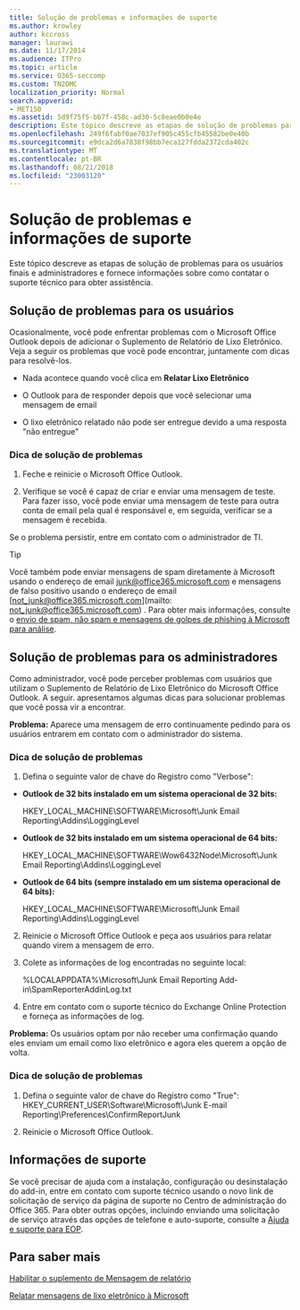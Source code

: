 ```yaml
---
title: Solução de problemas e informações de suporte
ms.author: krowley
author: kccross
manager: laurawi
ms.date: 11/17/2014
ms.audience: ITPro
ms.topic: article
ms.service: O365-seccomp
ms.custom: TN2DMC
localization_priority: Normal
search.appverid:
- MET150
ms.assetid: 5d9f75f5-bb7f-458c-ad30-5c8eae0b0e4e
description: Este tópico descreve as etapas de solução de problemas para os usuários finais e administradores e fornece informações sobre como contatar o suporte técnico para obter assistência.
ms.openlocfilehash: 249f6fabf0ae7037ef905c455cfb45582be0e40b
ms.sourcegitcommit: e9dca2d6a7838f98bb7eca127fdda2372cda402c
ms.translationtype: MT
ms.contentlocale: pt-BR
ms.lasthandoff: 08/21/2018
ms.locfileid: "23003120"
---
```

# <a name="troubleshooting-and-support-information"></a>Solução de problemas e informações de suporte

Este tópico descreve as etapas de solução de problemas para os usuários finais e administradores e fornece informações sobre como contatar o suporte técnico para obter assistência.
  
## <a name="troubleshooting-for-users"></a>Solução de problemas para os usuários

Ocasionalmente, você pode enfrentar problemas com o Microsoft Office Outlook depois de adicionar o Suplemento de Relatório de Lixo Eletrônico. Veja a seguir os problemas que você pode encontrar, juntamente com dicas para resolvê-los. 
  
- Nada acontece quando você clica em **Relatar Lixo Eletrônico**
    
- O Outlook para de responder depois que você selecionar uma mensagem de email
    
- O lixo eletrônico relatado não pode ser entregue devido a uma resposta "não entregue"
    
### <a name="troubleshooting-tip"></a>Dica de solução de problemas

1. Feche e reinicie o Microsoft Office Outlook.
    
2. Verifique se você é capaz de criar e enviar uma mensagem de teste. Para fazer isso, você pode enviar uma mensagem de teste para outra conta de email pela qual é responsável e, em seguida, verificar se a mensagem é recebida.
    
Se o problema persistir, entre em contato com o administrador de TI.
  
> [!TIP]
> Você também pode enviar mensagens de spam diretamente à Microsoft usando o endereço de email [junk@office365.microsoft.com](mailto:junk@office365.microsoft.com) e mensagens de falso positivo usando o endereço de email [not_junk@office365.microsoft.com](mailto: not_junk@office365.microsoft.com) . Para obter mais informações, consulte o [envio de spam, não spam e mensagens de golpes de phishing à Microsoft para análise](submit-spam-non-spam-and-phishing-scam-messages-to-microsoft-for-analysis.md). 
  
## <a name="troubleshooting-for-administrators"></a>Solução de problemas para os administradores

Como administrador, você pode perceber problemas com usuários que utilizam o Suplemento de Relatório de Lixo Eletrônico do Microsoft Office Outlook. A seguir. apresentamos algumas dicas para solucionar problemas que você possa vir a encontrar. 
  
 **Problema:** Aparece uma mensagem de erro continuamente pedindo para os usuários entrarem em contato com o administrador do sistema. 
  
### <a name="troubleshooting-tip"></a>Dica de solução de problemas

1. Defina o seguinte valor de chave do Registro como "Verbose":
    
  - **Outlook de 32 bits instalado em um sistema operacional de 32 bits:**
    
    HKEY_LOCAL_MACHINE\SOFTWARE\Microsoft\Junk Email Reporting\Addins\LoggingLevel
    
  - **Outlook de 32 bits instalado em um sistema operacional de 64 bits:**
    
    HKEY_LOCAL_MACHINE\SOFTWARE\Wow6432Node\Microsoft\Junk Email Reporting\Addins\LoggingLevel
    
  - **Outlook de 64 bits (sempre instalado em um sistema operacional de 64 bits):**
    
    HKEY_LOCAL_MACHINE\SOFTWARE\Microsoft\Junk Email Reporting\Addins\LoggingLevel
    
2. Reinicie o Microsoft Office Outlook e peça aos usuários para relatar quando virem a mensagem de erro.
    
3. Colete as informações de log encontradas no seguinte local: 
    
    %LOCALAPPDATA%\Microsoft\Junk Email Reporting Add-in\SpamReporterAddinLog.txt
    
4. Entre em contato com o suporte técnico do Exchange Online Protection e forneça as informações de log. 
    
 **Problema:** Os usuários optam por não receber uma confirmação quando eles enviam um email como lixo eletrônico e agora eles querem a opção de volta. 
  
### <a name="troubleshooting-tip"></a>Dica de solução de problemas

1. Defina o seguinte valor de chave do Registro como "True": HKEY_CURRENT_USER\Software\Microsoft\Junk E-mail Reporting\Preferences\ConfirmReportJunk
    
2. Reinicie o Microsoft Office Outlook.
    
## <a name="support-information"></a>Informações de suporte

Se você precisar de ajuda com a instalação, configuração ou desinstalação do add-in, entre em contato com suporte técnico usando o novo link de solicitação de serviço da página de suporte no Centro de administração do Office 365. Para obter outras opções, incluindo enviando uma solicitação de serviço através das opções de telefone e auto-suporte, consulte a [Ajuda e suporte para EOP](eop/help-and-support-for-eop.md).
  
## <a name="for-more-information"></a>Para saber mais

[Habilitar o suplemento de Mensagem de relatório](https://support.office.com/article/4250c4bc-6102-420b-9e0a-a95064837676)
  
[Relatar mensagens de lixo eletrônico à Microsoft](report-junk-email-messages-to-microsoft.md)
  

